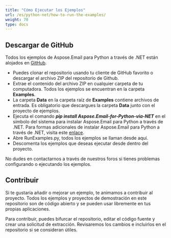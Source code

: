 ```yaml
---
title: "Cómo Ejecutar los Ejemplos"
url: /es/python-net/how-to-run-the-examples/
weight: 70
type: docs
---
```



## **Descargar de GitHub**
Todos los ejemplos de Aspose.Email para Python a través de .NET están alojados en [GitHub](https://github.com/aspose-email/Aspose.Email-Python-Dotnet).

- Puedes clonar el repositorio usando tu cliente de GitHub favorito o descargar el archivo ZIP del repositorio de Github.
- Extrae el contenido del archivo ZIP en cualquier carpeta de tu computadora. Todos los ejemplos se encuentran en la carpeta **Examples**.
- La carpeta **Data** en la carpeta raíz de **Examples** contiene archivos de entrada. Es obligatorio que descargues la carpeta **Data** junto con el proyecto de ejemplos.
- Ejecuta el comando ***pip install Aspose.Email-for-Python-via-NET*** en el símbolo del sistema para instalar Aspose.Email para Python a través de .NET. Para formas adicionales de instalar Aspose.Email para Python a través de .NET, visita este [enlace](/email/python-net/installation/).
- Abre RunExamples.py, todos los ejemplos se llaman desde aquí.
- Descomenta los ejemplos que deseas ejecutar desde dentro del proyecto.

No dudes en contactarnos a través de nuestros foros si tienes problemas configurando o ejecutando los ejemplos.
## **Contribuir**
Si te gustaría añadir o mejorar un ejemplo, te animamos a contribuir al proyecto. Todos los ejemplos y proyectos de demostración en este repositorio son de código abierto y se pueden usar libremente en tus propias aplicaciones.

Para contribuir, puedes bifurcar el repositorio, editar el código fuente y crear una solicitud de extracción. Revisaremos los cambios e incluirlos en el repositorio si se consideran útiles.